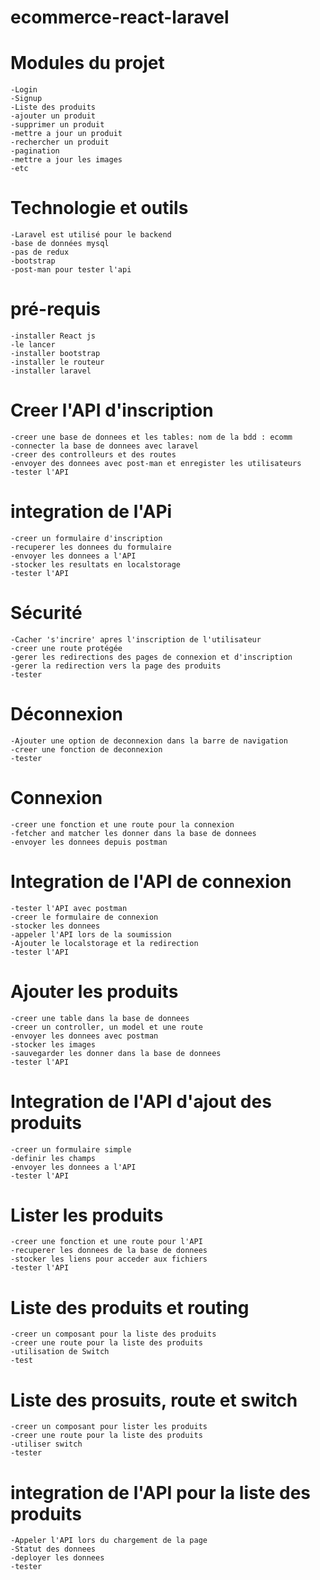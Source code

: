 # ecommerce-react-laravel

# Modules du projet
    -Login
    -Signup
    -Liste des produits
    -ajouter un produit
    -supprimer un produit
    -mettre a jour un produit
    -rechercher un produit
    -pagination
    -mettre a jour les images
    -etc

# Technologie et outils
    -Laravel est utilisé pour le backend
    -base de données mysql
    -pas de redux
    -bootstrap
    -post-man pour tester l'api

# pré-requis
    -installer React js
    -le lancer
    -installer bootstrap
    -installer le routeur
    -installer laravel

# Creer l'API d'inscription

    -creer une base de donnees et les tables: nom de la bdd : ecomm
    -connecter la base de donnees avec laravel
    -creer des controlleurs et des routes
    -envoyer des donnees avec post-man et enregister les utilisateurs
    -tester l'API

# integration de l'APi
    -creer un formulaire d'inscription
    -recuperer les donnees du formulaire
    -envoyer les donnees a l'API
    -stocker les resultats en localstorage
    -tester l'API

# Sécurité
    -Cacher 's'incrire' apres l'inscription de l'utilisateur
    -creer une route protégée
    -gerer les redirections des pages de connexion et d'inscription
    -gerer la redirection vers la page des produits
    -tester

# Déconnexion
    -Ajouter une option de deconnexion dans la barre de navigation
    -creer une fonction de deconnexion
    -tester

# Connexion
    -creer une fonction et une route pour la connexion
    -fetcher and matcher les donner dans la base de donnees
    -envoyer les donnees depuis postman

# Integration de l'API de connexion
    -tester l'API avec postman
    -creer le formulaire de connexion
    -stocker les donnees 
    -appeler l'API lors de la soumission
    -Ajouter le localstorage et la redirection
    -tester l'API

#   Ajouter les produits
    -creer une table dans la base de donnees
    -creer un controller, un model et une route
    -envoyer les donnees avec postman
    -stocker les images
    -sauvegarder les donner dans la base de donnees
    -tester l'API

# Integration de l'API d'ajout des produits
    -creer un formulaire simple
    -definir les champs
    -envoyer les donnees a l'API
    -tester l'API

# Lister les produits
    -creer une fonction et une route pour l'API
    -recuperer les donnees de la base de donnees
    -stocker les liens pour acceder aux fichiers
    -tester l'API

# Liste des produits et routing
    -creer un composant pour la liste des produits
    -creer une route pour la liste des produits
    -utilisation de Switch
    -test

# Liste des prosuits, route et switch
    -creer un composant pour lister les produits
    -creer une route pour la liste des produits
    -utiliser switch
    -tester

# integration de l'API pour la liste des produits
    -Appeler l'API lors du chargement de la page
    -Statut des donnees
    -deployer les donnees
    -tester
